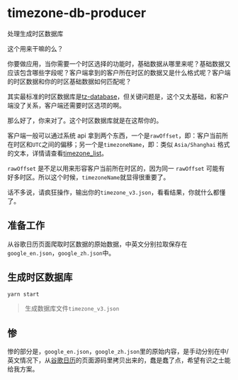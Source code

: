 # timezone-db-producer

处理生成时区数据库

这个用来干嘛的么？

你要做应用，当你需要一个时区选择的功能时，基础数据从哪里来呢？基础数据又应该包含哪些字段呢？客户端拿到的客户所在时区的数据又是什么格式呢？客户端的时区数据和你的时区基础数据如何匹配呢？

其实最标准的时区数据库是[tz-database](https://www.iana.org/time-zones)，但关键问题是，这个又太基础，和客户端没了关系，客户端还需要时区选项的啊。

那么好了，你来对了。这个时区数据库就是在这帮你的。

客户端一般可以通过系统 api 拿到两个东西，一个是`rawOffset`，即：客户当前所在时区和`UTC`之间的偏移；另一个是`timezoneName`，即：类似 `Asia/Shanghai` 格式的文本，详情请查看[timezone_list](https://en.wikipedia.org/wiki/List_of_tz_database_time_zones)。

`rawOffset` 是不足以用来形容客户当前所在时区的，因为同一 `rawOffset` 可能有好多时区。所以这个时候，`timezoneName`就显得很重要了。

话不多说，请疯狂操作，输出你的`timezone_v3.json`，看看结果，你就什么都懂了。

## 准备工作

从谷歌日历页面爬取时区数据的原始数据，中英文分别拉取保存在`google_en.json`，`google_zh.json`中。

## 生成时区数据库

```bash
yarn start
```

> 生成数据库文件`timezone_v3.json`

## 惨

惨的部分是，`google_en.json`，`google_zh.json`里的原始内容，是手动分别在中/英文情况下，从[谷歌日历](https://calendar.google.com/calendar/r/settings?tab=cc)的页面源码里拷贝出来的，蠢是蠢了点，希望有识之士能给我方案。
